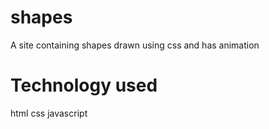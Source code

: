 # shapes
A site containing shapes drawn using css and has animation
# Technology used
html
css
javascript

